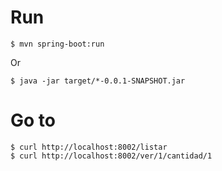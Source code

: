 # Run

```
$ mvn spring-boot:run
```
Or
```
$ java -jar target/*-0.0.1-SNAPSHOT.jar
```

# Go to

```
$ curl http://localhost:8002/listar
$ curl http://localhost:8002/ver/1/cantidad/1
```

